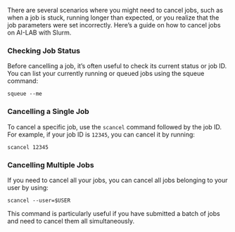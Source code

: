 There are several scenarios where you might need to cancel jobs, such as when a job is stuck, running longer than expected, or you realize that the job parameters were set incorrectly. Here’s a guide on how to cancel jobs on AI-LAB with Slurm.

### Checking Job Status
Before cancelling a job, it’s often useful to check its current status or job ID. You can list your currently running or queued jobs using the squeue command:

```
squeue --me
```

### Cancelling a Single Job
To cancel a specific job, use the `scancel` command followed by the job ID. For example, if your job ID is `12345`, you can cancel it by running:

```
scancel 12345
```

### Cancelling Multiple Jobs
If you need to cancel all your jobs, you can cancel all jobs belonging to your user by using:

```
scancel --user=$USER
```

This command is particularly useful if you have submitted a batch of jobs and need to cancel them all simultaneously.